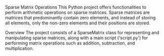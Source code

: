 Sparse Matrix Operations
This Python project offers functionalities to perform arithmetic operations on sparse matrices. Sparse matrices are matrices that predominantly contain zero elements, and instead of storing all elements, only the non-zero elements and their positions are stored.

Overview
The project consists of a SparseMatrix class for representing and manipulating sparse matrices, along with a main script ('script.py') for performing matrix operations such as addition, subtraction, and multiplication.
